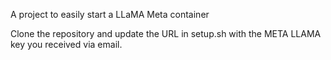 A project to easily start a LLaMA Meta container

Clone the repository and update the URL in setup.sh with the META LLAMA key you received via email.
